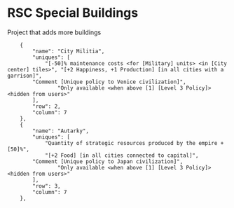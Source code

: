 # RSC Special Buildings
Project that adds more buildings

        {
            "name": "City Militia",
            "uniques": [
                "[-50]% maintenance costs <for [Military] units> <in [City center] tiles>", "[+2 Happiness, +1 Production] [in all cities with a garrison]",
			"Comment [Unique policy to Venice civilization]",
					"Only available <when above [1] [Level 3 Policy]> <hidden from users>"
            ],
            "row": 2,
            "column": 7
        },
        {
            "name": "Autarky",
            "uniques": [
                "Quantity of strategic resources produced by the empire +[50]%",
                "[+2 Food] [in all cities connected to capital]",
			"Comment [Unique policy to Japan civilization]",
					"Only available <when above [1] [Level 3 Policy]> <hidden from users>"
            ],
            "row": 3,
            "column": 7
        },
